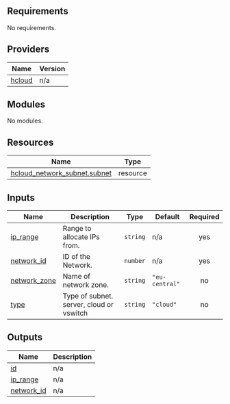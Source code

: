 <!-- BEGIN_TF_DOCS -->
## Requirements

No requirements.

## Providers

| Name | Version |
|------|---------|
| <a name="provider_hcloud"></a> [hcloud](#provider\_hcloud) | n/a |

## Modules

No modules.

## Resources

| Name | Type |
|------|------|
| [hcloud_network_subnet.subnet](https://registry.terraform.io/providers/hashicorp/hcloud/latest/docs/resources/network_subnet) | resource |

## Inputs

| Name | Description | Type | Default | Required |
|------|-------------|------|---------|:--------:|
| <a name="input_ip_range"></a> [ip\_range](#input\_ip\_range) | Range to allocate IPs from. | `string` | n/a | yes |
| <a name="input_network_id"></a> [network\_id](#input\_network\_id) | ID of the Network. | `number` | n/a | yes |
| <a name="input_network_zone"></a> [network\_zone](#input\_network\_zone) | Name of network zone. | `string` | `"eu-central"` | no |
| <a name="input_type"></a> [type](#input\_type) | Type of subnet. server, cloud or vswitch | `string` | `"cloud"` | no |

## Outputs

| Name | Description |
|------|-------------|
| <a name="output_id"></a> [id](#output\_id) | n/a |
| <a name="output_ip_range"></a> [ip\_range](#output\_ip\_range) | n/a |
| <a name="output_network_id"></a> [network\_id](#output\_network\_id) | n/a |
<!-- END_TF_DOCS -->
